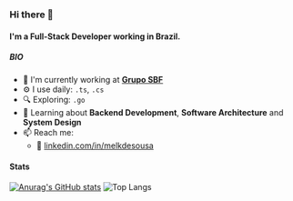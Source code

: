 ### Hi there 👋

#### I'm a Full-Stack Developer working in Brazil.

##### BIO

- 🏢 I'm currently working at **[Grupo SBF](https://www.linkedin.com/company/grupo-sbf-s-a/)**
- ⚙️ I use daily: `.ts`, `.cs`
- 🔍 Exploring: `.go`
- 🌱 Learning about **Backend Development**, **Software Architecture** and **System Design**
- 📫 Reach me:
  - 💼 [linkedin.com/in/melkdesousa](https://linkedin.com/in/melkdesousa)

#### Stats

[![Anurag's GitHub stats](https://github-readme-stats.vercel.app/api?username=melkdesousa&count_private=true&show_icons=true&theme=radical)](https://github.com/anuraghazra/github-readme-stats)
![Top Langs](https://github-readme-stats.vercel.app/api/top-langs/?username=melkdesousa&layout=compact&theme=radical&hide=objective-c,objective-cpp,java,html,css,scss,ejs,ruby)

